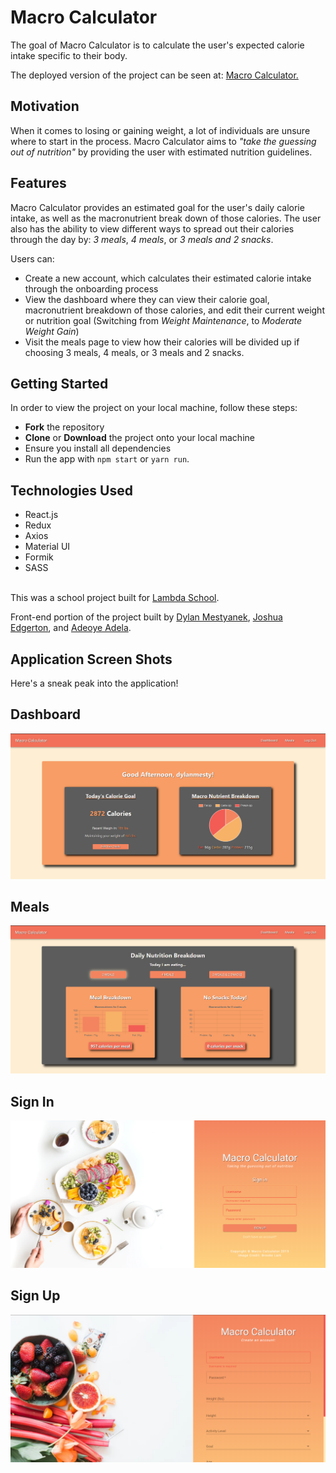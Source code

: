 # Macro Calculator
The goal of Macro Calculator is to calculate the user's expected calorie intake specific to their body. 

The deployed version of the project can be seen at: <a href="https://macro-nutrient-calculator.netlify.com/">Macro Calculator.</a>

## Motivation
When it comes to losing or gaining weight, a lot of individuals are unsure where to start in the process. Macro Calculator aims to _"take the guessing out of nutrition"_ by providing the user with estimated nutrition guidelines.

## Features
Macro Calculator provides an estimated goal for the user's daily calorie intake, as well as the macronutrient break down of those calories. The user also has the ability to view different ways to spread out their calories through the day by: _3 meals_, _4 meals_, or _3 meals and 2 snacks_.

Users can:
- Create a new account, which calculates their estimated calorie intake through the onboarding process
- View the dashboard where they can view their calorie goal, macronutrient breakdown of those calories, and edit their current weight or nutrition goal (Switching from _Weight Maintenance_, to _Moderate Weight Gain_)
- Visit the meals page to view how their calories will be divided up if choosing 3 meals, 4 meals, or 3 meals and 2 snacks.

## Getting Started
In order to view the project on your local machine, follow these steps:
- **Fork** the repository
- **Clone** or **Download** the project onto your local machine
- Ensure you install all dependencies
- Run the app with `npm start` or `yarn run`.

## Technologies Used
- React.js
- Redux
- Axios
- Material UI
- Formik
- SASS

<br>
This was a school project built for <a href="">Lambda School</a>.

Front-end portion of the project built by <a href="https://github.com/dylanmestyanek">Dylan Mestyanek</a>, <a href="https://github.com/Joshua-Edgerton">Joshua Edgerton</a>, and <a href="https://github.com/adelaadeoye">Adeoye Adela</a>.

## Application Screen Shots
Here's a sneak peak into the application!

## Dashboard
<img src="./src/images/Dashboard.png">

## Meals
<img src="./src/images/Meals.png">

## Sign In
<img src="./src/images/login.png">

## Sign Up
<img src="./src/images/register.png">




